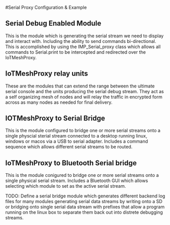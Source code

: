 #Serial Proxy Configuration & Example

## Serial Debug Enabled Module
This is the module which is generating the serial stream we need to display and interact with. Including the ability to send commands bi-directional.   This is accomplished by using the IMP_Serial_proxy class which allows all commands to Serial.print to be intercepted and redirected over the IoTMeshProxy.

##  IoTMeshProxy relay units
These are the modules that can extend the range between the ultimate serial console and the units producing the serial debug stream.  They act as a self organizing mesh of nodes and will relay the traffic in encrypted form across as many nodes as needed for final delivery.

## IOTMeshProxy to Serial Bridge 
This  is the module configured to bridge one or more serial streams onto a single physcial sterial stream connected to a desktop running linux, windows or macos via a USB to serial adapter. Includes a command sequence which allows different serial streams to be routed. 

## IoTMeshProxy to Bluetooth Serial bridge
This is the module conigured to bridge one or more serial streams onto a single physical serial stream.  Includes a Bluetooth GUI which allows selecting which module to set as the active serial stream.    

TODO: Define a serial bridge module which generates different backend log files for many modules generating serial data streams by writing onto a SD or bridging onto single serial data stream with prefixes that allow a program running on the linux box to separate them back out into distrete debugging streams. 



